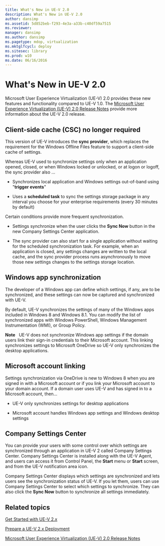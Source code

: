```yaml
---
title: What's New in UE-V 2.0
description: What's New in UE-V 2.0
author: dansimp
ms.assetid: 5d852beb-f293-4e3a-a33b-c40df59a7515
ms.reviewer: 
manager: dansimp
ms.author: dansimp
ms.pagetype: mdop, virtualization
ms.mktglfcycl: deploy
ms.sitesec: library
ms.prod: w10
ms.date: 06/16/2016
---
```



# What's New in UE-V 2.0


Microsoft User Experience Virtualization (UE-V) 2.0 provides these new features and functionality compared to UE-V 1.0. The [Microsoft User Experience Virtualization (UE-V) 2.0 Release Notes](microsoft-user-experience-virtualization--ue-v--20-release-notesuevv2.md) provide more information about the UE-V 2.0 release.

## Client-side cache (CSC) no longer required


This version of UE-V introduces the **sync provider**, which replaces the requirement for the Windows Offline Files feature to support a client-side cache of settings.

Whereas UE-V used to synchronize settings only when an application opened, closed, or when Windows locked or unlocked, or at logon or logoff, the sync provider also …

-   Synchronizes local application and Windows settings out-of-band using "**trigger events**"

-   Uses a **scheduled task** to sync the settings storage package in any interval you choose for your enterprise requirements (every 30 minutes by default)

Certain conditions provide more frequent synchronization.

-   Settings synchronize when the user clicks the **Sync Now** button in the new Company Settings Center application.

-   The sync provider can also start for a single application without waiting for the scheduled synchronization task. For example, when an application is closed, any settings changes are written to the local cache, and the sync provider process runs asynchronously to move those new settings changes to the settings storage location.

## Windows app synchronization


The developer of a Windows app can define which settings, if any, are to be synchronized, and these settings can now be captured and synchronized with UE-V.

By default, UE-V synchronizes the settings of many of the Windows apps included in Windows 8 and Windows 8.1. You can modify the list of synchronized apps with Windows PowerShell, Windows Management Instrumentation (WMI), or Group Policy.

**Note**  
UE-V does not synchronize Windows app settings if the domain users link their sign-in credentials to their Microsoft account. This linking synchronizes settings to Microsoft OneDrive so UE-V only synchronizes the desktop applications.

 

## Microsoft account linking


Settings synchronization via OneDrive is new to Windows 8 when you are signed in with a Microsoft account or if you link your Microsoft account to your domain account. If a domain user uses UE-V and has signed in to a Microsoft account, then…

-   UE-V only synchronizes settings for desktop applications

-   Microsoft account handles Windows app settings and Windows desktop settings

## Company Settings Center


You can provide your users with some control over which settings are synchronized through an application in UE-V 2 called Company Settings Center. Company Settings Center is installed along with the UE-V Agent, and users can access it from Control Panel, the **Start** menu or **Start** screen, and from the UE-V notification area icon.

Company Settings Center displays which settings are synchronized and lets users see the synchronization status of UE-V. If you let them, users can use Company Settings Center to select which settings to synchronize. They can also click the **Sync Now** button to synchronize all settings immediately.






## Related topics


[Get Started with UE-V 2.x](get-started-with-ue-v-2x-new-uevv2.md)

[Prepare a UE-V 2.x Deployment](prepare-a-ue-v-2x-deployment-new-uevv2.md)

[Microsoft User Experience Virtualization (UE-V) 2.0 Release Notes](microsoft-user-experience-virtualization--ue-v--20-release-notesuevv2.md)

 

 





